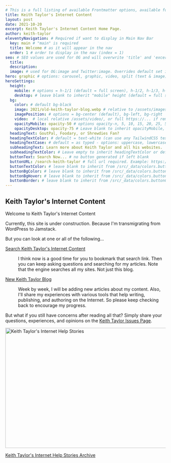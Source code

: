 ```yaml
---
# This is a full listing of available Frontmatter options, available for any content (.md) file.
title: Keith Taylor's Internet Content
layout: post
date: 2021-10-20
excerpt: Keith Taylor's Internet Content Home Page.
author: keith-taylor
eleventyNavigation: # Required if want to display in Main Nav Bar
  key: main # "main" is required
  title: Welcome # as it will appear in the nav
  order: 1 # order to display in the nav (index = 1)
seo: # SEO values are used for OG and will overwrite 'title' and 'excerpt' above
  title:
  description:
  image: # used for OG:image and Twitter:image. Overrides default set in _data/meta.siteImage
hero: graphic # options: carousel, graphic, video, split (text & image)
heroSettings:
  height:
    mobile: # options = h-1/1 (default = full screen), h-1/2, h-1/3, h-3/4, h-9/10, h-48 (12rem, 192px), h-56 (14rem, 224px), h-64 (16rem, 256px)
    desktop: # leave blank to inherit "mobile" height (default = full screen)
  bg:
    color: # default bg-black
    image: 2021/old-keith-taylor-blog.webp # relative to /assets/images/
    imagePosition: # options = bg-center (default), bg-left, bg-right
    video:  # local relative /assets/video/, or full https://... if remote?
    opacityMobile: opacity-50 # options opacity-n, 5, 10, 15, 20, 25, 50, 75, 100 (default)
    opacityDesktop: opacity-75 # Leave blank to inherit opacityMobile, use same options as opacityMobile
  headingText: GoutPal, Foodary, or Shrewdies Fan?
  headingTextColor: # default = text-white (can use any TailwindCSS text-[color]-[xxx])
  headingTextCase: # default = as typed - options: uppercase, lowercase, capitalize
  subheadingText: Learn more about Keith Taylor and all his websites.
  subheadingTextColor: # Leave empty to inherit headingTextColor or default (text-white) or use any text-[color]-[xxx]
  buttonText: Search Now... # no button generated if left blank
  buttonURL: /search-keith-taylor # full url required. Example: https://thisdomain.com/somepage/
  buttonTextColor: # leave blank to inherit from /src/_data/colors.buttonCustom or buttonDefault
  buttonBgColor: # leave blank to inherit from /src/_data/colors.buttonCustom.bg or buttonDefault.bg
  buttonBgHover: # leave blank to inherit from /src/_data/colors.buttonCustom.bgHover or buttonDefault.bgHover
  buttonBorder: # leave blank to inherit from /src/_data/colors.buttonCustom.border or buttonDefault.border
---
```

## Keith Taylor's Internet Content

Welcome to Keith Taylor's Internet Content

Currently, this site is under construction. Because I'm transmigrating from WordPress to Jamstack.

But you can look at one or all of the following...

<dl id="content">
<dt id="search"><p><a href="https://cse.google.com/cse?cx=e7158312c712ab2c3"">Search Keith Taylor's Internet Content</a></p></dt><dd>I think now is a good time for you to bookmark that search link. Then you can keep asking questions and searching for my articles. Note that the engine searches all my sites. Not just this blog.</dd>
<dt id="new"><p><a href="/keith-taylor-blog">New Keith Taylor Blog</a></p></dt><dd>Week by week, I will be adding new articles about my content. Also, I'll share my experiences with various tools that help writing, publishing, and authoring on the Internet. So please keep checking back to encourage my progress.</dd>
</dl>

But what if you still have concerns after reading all that? Simply share your questions, experiences, and opinions on the <a href="https://github.com/kct2020/keith-taylor-11ta/issues">Keith Taylor Issues Page</a>.


<a href="https://web.archive.org/web/20210211055442/https://keith.1drous.me/"><img src="/assets/images/2021/old-keith-taylor-blog.webp" alt="Keith Taylor's Internet Help Stories"  width="610" height="377"><p>Keith Taylor's Internet Help Stories Archive</p></a>
